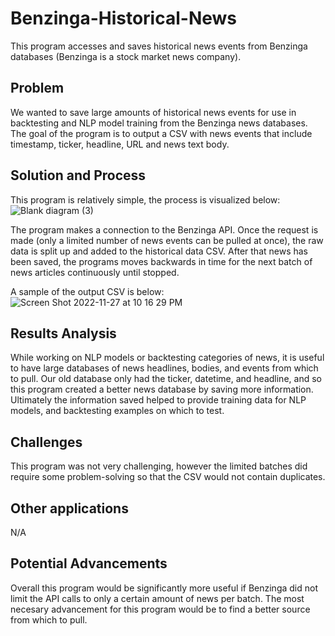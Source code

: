# Benzinga-Historical-News
This program accesses and saves historical news events from Benzinga databases (Benzinga is a stock market news company). 

## Problem
We wanted to save large amounts of historical news events for use in backtesting and NLP model training from the Benzinga news databases. The goal of the program is to output a CSV with news events that include timestamp, ticker, headline, URL and news text body. 

## Solution and Process
This program is relatively simple, the process is visualized below:
![Blank diagram (3)](https://user-images.githubusercontent.com/118930217/204197533-6451227c-ba25-43eb-affa-18de017de43f.jpeg)

The program makes a connection to the Benzinga API. Once the request is made (only a limited number of news events can be pulled at once), the raw data is split up and added to the historical data CSV. After that news has been saved, the programs moves backwards in time for the next batch of news articles continuously until stopped. 

A sample of the output CSV is below:
![Screen Shot 2022-11-27 at 10 16 29 PM](https://user-images.githubusercontent.com/118930217/204199754-692a5d56-1fa5-457a-93e0-5eb86a55bd2c.jpg)

## Results Analysis
While working on NLP models or backtesting categories of news, it is useful to have large databases of news headlines, bodies, and events from which to pull. Our old database only had the ticker, datetime, and headline, and so this program created a better news database by saving more information. Ultimately the information saved helped to provide training data for NLP models, and backtesting examples on which to test. 

## Challenges
This program was not very challenging, however the limited batches did require some problem-solving so that the CSV would not contain duplicates.

## Other applications
N/A

## Potential Advancements
Overall this program would be significantly more useful if Benzinga did not limit the API calls to only a certain amount of news per batch. The most necesary advancement for this program would be to find a better source from which to pull. 
